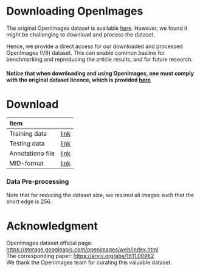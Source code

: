 # Downloading OpenImages

The original OpenImages dataset is available [here](https://storage.googleapis.com/openimages/web/index.html). However, we found it might be challenging to download and process the dataset. 

Hence, we provide a direct access for our downloaded and processed OpenImages (V6) dataset.
This can enable common basline for benchmarking and reproducing the article results, and for future research.

#### Notice that when downloading and using OpenImages, one must comply with the original dataset licence, which is provided [here](https://storage.googleapis.com/openimages/web/factsfigures.html#:~:text=red%20indicates%20negatives.-,Licenses,-The%20annotations%20are)

# Download

| Item                    |         | 
| :---                     | :---:      |
| Training data                    | [link]()        | 
| Testing data           |  [link]()    |
| Annotationo file       | [link]()   |
| MID-format   | [link]()    |


### Data Pre-processing
Note that for reducing the dataset size, we resized all images such that the short edge is 256.


# Acknowledgment
OpenImages dataset official page: https://storage.googleapis.com/openimages/web/index.html<br>
The corresponding paper: https://arxiv.org/abs/1811.00982<br>
We thank the OpenImages team for curating this valuable dataset. 

<!---
Our motivation is to provide an easy and accessible way for downloading the dataset, and reproducing the article results.
!--->



